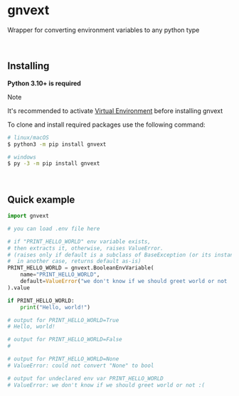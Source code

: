 # gnvext
Wrapper for converting environment variables to any python type

<br>

## Installing
**Python 3.10+ is required**

> [!NOTE]
> It's recommended to activate
> <a href="https://docs.python.org/3/library/venv.html">Virtual Environment</a>
> before installing gnvext

To clone and install required packages use the following command:
```bash
# linux/macOS
$ python3 -m pip install gnvext

# windows
$ py -3 -m pip install gnvext
```

<br>

## Quick example
```py
import gnvext

# you can load .env file here

# if "PRINT_HELLO_WORLD" env variable exists,
# then extracts it, otherwise, raises ValueError.
# (raises only if default is a subclass of BaseException (or its instance),
#  in another case, returns default as-is)
PRINT_HELLO_WORLD = gnvext.BooleanEnvVariable(
    name="PRINT_HELLO_WORLD",
    default=ValueError("we don't know if we should greet world or not :("),
).value

if PRINT_HELLO_WORLD:
    print("Hello, world!")

# output for PRINT_HELLO_WORLD=True
# Hello, world!

# output for PRINT_HELLO_WORLD=False
#

# output for PRINT_HELLO_WORLD=None
# ValueError: could not convert "None" to bool

# output for undeclared env var PRINT_HELLO_WORLD
# ValueError: we don't know if we should greet world or not :(
```
